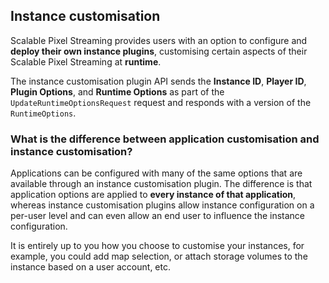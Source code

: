 ## Instance customisation

Scalable Pixel Streaming provides users with an option to configure and **deploy their own instance plugins**, customising certain aspects of their Scalable Pixel Streaming at **runtime**.

The instance customisation plugin API sends the **Instance ID**, **Player ID**, **Plugin Options**, and **Runtime Options** as part of the `UpdateRuntimeOptionsRequest` request and responds with a version of the `RuntimeOptions`.

### What is the difference between application customisation and instance customisation?

Applications can be configured with many of the same options that are available through an instance customisation plugin. The difference is that application options are applied to **every instance of that application**, whereas instance customisation plugins allow instance configuration on a per-user level and can even allow an end user to influence the instance configuration. 

It is entirely up to you how you choose to customise your instances, for example, you could add map selection, or attach storage volumes to the instance based on a user account, etc.
